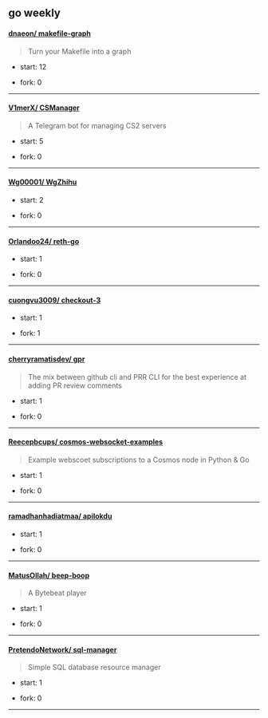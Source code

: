 ## go weekly

#### [dnaeon/ makefile-graph](https://github.com/dnaeon/makefile-graph)
>  Turn your Makefile into a graph
+ start: 12
+ fork: 0
---
#### [V1merX/ CSManager](https://github.com/V1merX/CSManager)
>  A Telegram bot for managing CS2 servers
+ start: 5
+ fork: 0
---
#### [Wg00001/ WgZhihu](https://github.com/Wg00001/WgZhihu)
>  
+ start: 2
+ fork: 0
---
#### [Orlandoo24/ reth-go](https://github.com/Orlandoo24/reth-go)
>  
+ start: 1
+ fork: 0
---
#### [cuongvu3009/ checkout-3](https://github.com/cuongvu3009/checkout-3)
>  
+ start: 1
+ fork: 1
---
#### [cherryramatisdev/ gpr](https://github.com/cherryramatisdev/gpr)
>  The mix between github cli and PRR CLI for the best experience at adding PR review comments
+ start: 1
+ fork: 0
---
#### [Reecepbcups/ cosmos-websocket-examples](https://github.com/Reecepbcups/cosmos-websocket-examples)
>  Example webscoet subscriptions to a Cosmos node in Python & Go
+ start: 1
+ fork: 0
---
#### [ramadhanhadiatmaa/ apilokdu](https://github.com/ramadhanhadiatmaa/apilokdu)
>  
+ start: 1
+ fork: 0
---
#### [MatusOllah/ beep-boop](https://github.com/MatusOllah/beep-boop)
>  A Bytebeat player
+ start: 1
+ fork: 0
---
#### [PretendoNetwork/ sql-manager](https://github.com/PretendoNetwork/sql-manager)
>  Simple SQL database resource manager
+ start: 1
+ fork: 0
---